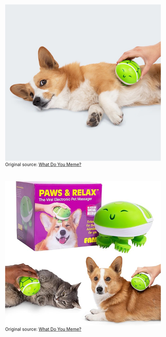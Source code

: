 ![What Do You Meme?](https://raw.githubusercontent.com/nikole-flowers/leo-work/main/WhatDoYouMeme/WhatDoYouMeme.jpeg "What Do You Meme?")
</br>
Original source: [What Do You Meme?](https://relatable.com/products/paws-relax-the-ultimate-pet-massager)

</br>

![What Do You Meme?](https://raw.githubusercontent.com/nikole-flowers/leo-work/main/WhatDoYouMeme/WhatDoYouMeme2.jpg "What Do You Meme?")
</br>
Original source: [What Do You Meme?](https://www.amazon.com/WHAT-DO-YOU-MEME-Relax/dp/B0CFBCH761)